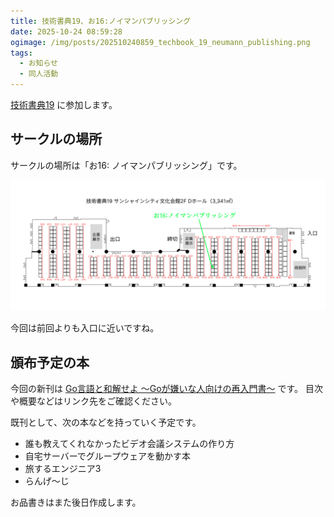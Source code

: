 ```yaml
---
title: 技術書典19、お16:ノイマンパブリッシング
date: 2025-10-24 08:59:28
ogimage: /img/posts/202510240859_techbook_19_neumann_publishing.png
tags:
  - お知らせ
  - 同人活動
---
```


[技術書典19](https://techbookfest.org/event/tbf19) に参加します。

## サークルの場所

サークルの場所は「お16: ノイマンパブリッシング」です。

![サークル場所](/img/posts/202510240859/circle-layout.png)

今回は前回よりも入口に近いですね。

## 頒布予定の本

今回の新刊は [Go言語と和解せよ 〜Goが嫌いな人向けの再入門書〜](/posts/202510181505_make-peace-with-go) です。
目次や概要などはリンク先をご確認ください。

既刊として、次の本などを持っていく予定です。

* 誰も教えてくれなかったビデオ会議システムの作り方
* 自宅サーバーでグループウェアを動かす本
* 旅するエンジニア3
* らんげ〜じ

お品書きはまた後日作成します。
